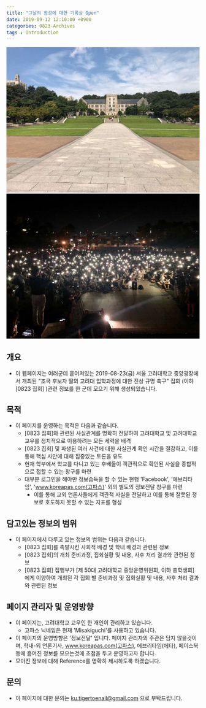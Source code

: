 ```yaml
---
title: "그날의 함성에 대한 기록실 Open"
date: 2019-09-12 12:10:00 +0900
categories: 0823-Archives
tags : Introduction
---
```


![](/asset/image/intro/1.jpg)
![](/asset/image/intro/2.jpg)


## 개요
* 이 웹페이지는 여러군데 흩어져있는 2019-08-23(금) 서울 고려대학교 중앙광장에서 개최된 "조국 후보자 딸의 고려대 입학과정에 대한 진상 규명 촉구" 집회 (이하 [0823 집회] )관련 정보를 한 군데 모으기 위해 생성되었습니다. 

## 목적
* 이 페이지를 운영하는 목적은 다음과 같습니다. 
    * [0823 집회]와 관련된 사실관계를 명확히 전달하여 고려대학교 및 고려대학교 교우를 정치적으로 이용하려는 모든 세력을 배격
    * [0823 집회] 및 파생된 여러 사건에 대한 사실관계 확인 시간을 절감하고, 이를 통해 핵심 사안에 대해 집중있는 토론을 유도
    * 현재 학부에서 학교를 다니고 있는 후배들이 객관적으로 확인된 사실을 종합적으로 접할 수 있는 창구를 마련
    * 대부분 로그인을 해야만 정보습득을 할 수 있는 현행 'Facebook', '에브리타임', 'www.koreapas.com(고파스)' 외의 별도의 정보전달 창구를 마련
        * 이를 통해 교외 언론사들에게 객관적 사실을 전달하고 이를 통해 잘못된 정보로 호도하지 못할 수 있는 지표를 형성

## 담고있는 정보의 범위
* 이 페이지에서 다루고 있는 정보의 범위는 다음과 같습니다. 
    * [0823 집회]를 촉발시킨 사회적 배경 및 학내 배경과 관련된 정보
    * [0823 집회]의 개최 준비과정, 집회실황 및 내용, 사후 처리 결과와 관련된 정보
    * [0823 집회] 집행부가 [제 50대 고려대학교 중앙운영위원회, 이하 총학생회] 에게 이양하여 개최된 각 집회 별 준비과정 및 집회실황 및 내용, 사후 처리 결과와 관련된 정보

## 페이지 관리자 및 운영방향
* 이 페이지는, 고려대학교 교우인 한 개인이 관리하고 있습니다.
    * 고파스 닉네임은 현재 'Misakiguchi'를 사용하고 있습니다.
* 이 페이지의 운영방향은 '정보전달' 입니다. 페이지 관리자의 주관은 담지 않을것이며, 학내-외 언론기사, www.koreapas.com(고파스), 에브리타임(에타), 페이스북 등에 흩어진 정보를 모으는것에 초점을 두고 운영하고자 합니다. 
* 모아진 정보에 대해 Reference를 명확히 제시하도록 하겠습니다.

## 문의
* 이 페이지에 대한 문의는 ku.tigertoenail@gmail.com 으로 부탁드립니다.
